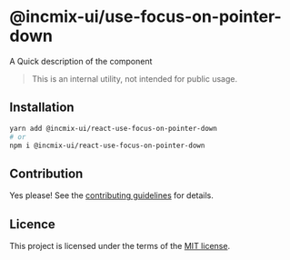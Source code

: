 # @incmix-ui/use-focus-on-pointer-down

A Quick description of the component

> This is an internal utility, not intended for public usage.

## Installation

```sh
yarn add @incmix-ui/react-use-focus-on-pointer-down
# or
npm i @incmix-ui/react-use-focus-on-pointer-down
```

## Contribution

Yes please! See the
[contributing guidelines](https://github.com/chakra-ui/chakra-ui/blob/master/CONTRIBUTING.md)
for details.

## Licence

This project is licensed under the terms of the
[MIT license](https://github.com/chakra-ui/chakra-ui/blob/master/LICENSE).

